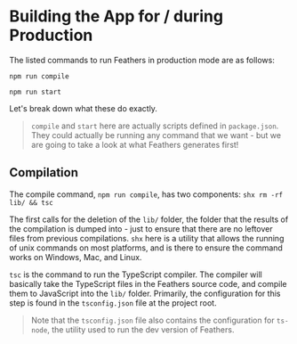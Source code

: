# Building the App for / during Production

The listed commands to run Feathers in production mode are as follows:

```npm run compile```

```npm run start```

Let's break down what these do exactly.

> `compile` and `start` here are actually scripts defined in `package.json`. They could actually be running any command that we want - but we are going to take a look at what Feathers generates first!



## Compilation

The compile command, ```npm run compile```, has two components: `shx rm -rf lib/ && tsc`

The first calls for the deletion of the `lib/` folder, the folder that the results of the compilation is dumped into - just to ensure that there are no leftover files from previous compilations. `shx` here is a utility that allows the running of unix commands on most platforms, and is there to ensure the command works on Windows, Mac, and Linux.

`tsc` is the command to run the TypeScript compiler. The compiler will basically take the TypeScript files in the Feathers source code, and compile them to JavaScript into the `lib/` folder. Primarily, the configuration for this step is found in the `tsconfig.json` file at the project root.

> Note that the `tsconfig.json` file also contains the configuration for `ts-node`, the utility used to run the dev version of Feathers.
